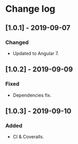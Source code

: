 # Change log


## [1.0.1] - 2019-09-07

### Changed

- Updated to Angular 7.

## [1.0.2] - 2019-09-09

### Fixed

- Dependencies fix.

## [1.0.3] - 2019-09-10

### Added

- CI & Coveralls.
